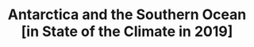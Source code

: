 ---
title: "Antarctica and the Southern Ocean [in State of the Climate in 2019]"
citation: "Abrahamsen, E.P., Barreira, S., Bitz, C.M., Butler, A., Clem, K.R., Colwell, S., Coy, L., de Laat, J., du Plessis, M.D., Fogt, R.L. and Fricker, H.A., and others. 2020. Antarctica and the Southern Ocean [in State of the Climate in 2019]."
doi: "https://doi.org/doi:10.1175/BAMS-D-20-0090.1" 
category: manuscripts
---